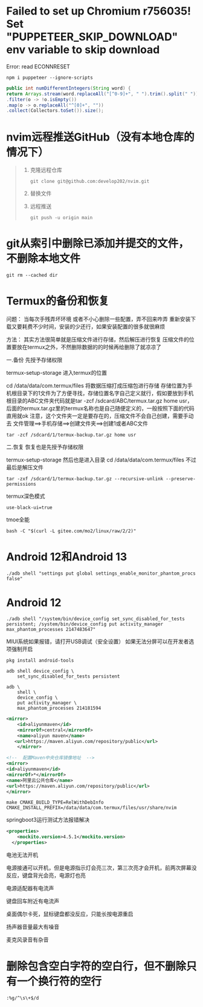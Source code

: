 # Failed to set up Chromium r756035! Set "PUPPETEER_SKIP_DOWNLOAD" env variable to skip download

Error: read ECONNRESET

```shell
npm i puppeteer --ignore-scripts
```

```java
public int numDifferentIntegers(String word) {
return Arrays.stream(word.replaceAll("[^0-9]+", " ").trim().split(" "))
.filter(o -> !o.isEmpty())
.map(o -> o.replaceAll("^[0]+", ""))
.collect(Collectors.toSet()).size();
```

# nvim远程推送GitHub（没有本地仓库的情况下）

> 1. 克隆远程仓库
>
>    ```shell
>    git clone git@github.com:develop202/nvim.git
>    ```
>
> 2. 替换文件
> 3. 远程推送
>
>    ```shell
>    git push -u origin main
>    ```

# git从索引中删除已添加并提交的文件，不删除本地文件

```shell
git rm --cached dir
```

# Termux的备份和恢复

问题：
当每次手残弄坏环境 或者不小心删除一些配置，弄不回来咋弄 重新安装下载又要耗费不少时间，安装的少还行，如果安装配置的很多就很麻烦

方法：
其实方法很简单就是压缩文件进行存储，然后解压进行恢复 压缩文件的位置要放在termux之外，不然删除数据的的时候再给删除了就凉凉了

一.备份
先授予存储权限

termux-setup-storage
进入termux的位置

cd /data/data/com.termux/files
将数据压缩打成压缩包进行存储 存储位置为手机根目录下的1文件为了方便寻找，存储位置名字自己定义就行，假如要放到手机根目录的ABC文件夹代码就是tar -zcf /sdcard/ABC/termux.tar.gz home usr，后面的termux.tar.gz里的termux名称也是自己随便定义的，一般按照下面的代码直用就ok 注意，这个文件夹一定是要存在的，压缩文件不会自己创建，需要手动去 文件管理==>手机存储==>创建文件夹==>创建1或者ABC文件

```shell
tar -zcf /sdcard/1/termux-backup.tar.gz home usr
```

二.恢复
恢复也是先授予存储权限

termux-setup-storage
然后也是进入目录
cd /data/data/com.termux/files
不过最后是解压文件

```shell
tar -zxf /sdcard/1/termux-backup.tar.gz --recursive-unlink --preserve-permissions
```

termux深色模式

```shell
use-black-ui=true
```

tmoe全能

```shell
bash -C "$(curl -L gitee.com/mo2/linux/raw/2/2)"
```

# Android 12和Android 13

```shell
./adb shell "settings put global settings_enable_monitor_phantom_procs false"
```

# Android 12

```shell
./adb shell "/system/bin/device_config set_sync_disabled_for_tests persistent; /system/bin/device_config put activity_manager max_phantom_processes 2147483647"
```

MIUI系统如果报错，请打开USB调试（安全设置）
如果无法分屏可以在开发者选项强制开启

```shell
pkg install android-tools
```

```shell
adb shell device_config \
    set_sync_disabled_for_tests persistent
```

```shell
adb \
    shell \
    device_config \
    put activity_manager \
    max_phantom_processes 214181594
```

```xml
<mirror>
    <id>aliyunmaven</id>
    <mirrorOf>central</mirrorOf>
    <name>aliyun maven</name>
   <url>https://maven.aliyun.com/repository/public</url>
    </mirror>
```

```xml
<!--  配置Maven中央仓库镜像地址  -->
<mirror>
<id>aliyunmaven</id>
<mirrorOf>*</mirrorOf>
<name>阿里云公共仓库</name>
<url>https://maven.aliyun.com/repository/public</url>
</mirror>
```

```shell
make CMAKE_BUILD_TYPE=RelWithDebInfo CMAKE_INSTALL_PREFIX=/data/data/com.termux/files/usr/share/nvim
```

springboot3运行测试方法报错解决

```xml
<properties>
    <mockito.version>4.5.1</mockito.version>
  </properties>
```

电池无法开机

电源接通可以开机，但是电源指示灯会亮三次，第三次亮才会开机，前两次屏幕没反应，键盘背光会亮，电源灯也亮

电源适配器有电流声

键盘回车附近有电流声

桌面偶尔卡死，鼠标键盘都没反应，只能长按电源重启

扬声器音量最大有噪音

麦克风录音有杂音

# 删除包含空白字符的空白行，但不删除只有一个换行符的空行

```shell
:%g/^\s\+$/d
```
